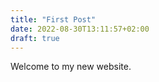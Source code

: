 ```yaml
---
title: "First Post"
date: 2022-08-30T13:11:57+02:00
draft: true
---
```


Welcome to my new website.
